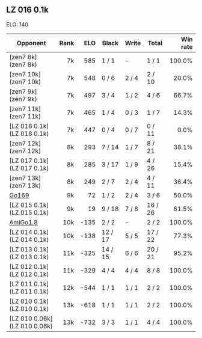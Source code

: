 ## LZ 016 0.1k ##

ELO: 140

Opponent | Rank | ELO | Black | Write | Total | Win rate
---------|-----:|----:|-------|-------|-------|-------:
[zen7 8k](zen7 8k) | 7k | 585 | 1 / 1 | - | 1 / 1 | 100.0%
[zen7 10k](zen7 10k) | 7k | 548 | 0 / 6 | 2 / 4 | 2 / 10 | 20.0%
[zen7 9k](zen7 9k) | 7k | 497 | 3 / 4 | 1 / 2 | 4 / 6 | 66.7%
[zen7 11k](zen7 11k) | 7k | 465 | 1 / 4 | 0 / 3 | 1 / 7 | 14.3%
[LZ 018 0.1k](LZ 018 0.1k) | 7k | 447 | 0 / 4 | 0 / 7 | 0 / 11 | 0.0%
[zen7 12k](zen7 12k) | 8k | 293 | 7 / 14 | 1 / 7 | 8 / 21 | 38.1%
[LZ 017 0.1k](LZ 017 0.1k) | 8k | 285 | 3 / 17 | 1 / 9 | 4 / 26 | 15.4%
[zen7 13k](zen7 13k) | 8k | 249 | 2 / 7 | 2 / 4 | 4 / 11 | 36.4%
[Go169](Go169) | 9k | 72 | 1 / 2 | 2 / 4 | 3 / 6 | 50.0%
[LZ 015 0.1k](LZ 015 0.1k) | 9k | 19 | 9 / 18 | 7 / 8 | 16 / 26 | 61.5%
[AmiGo1.8](AmiGo1.8) | 10k | -135 | 2 / 2 | - | 2 / 2 | 100.0%
[LZ 014 0.1k](LZ 014 0.1k) | 10k | -138 | 12 / 17 | 5 / 5 | 17 / 22 | 77.3%
[LZ 013 0.1k](LZ 013 0.1k) | 11k | -325 | 14 / 15 | 6 / 6 | 20 / 21 | 95.2%
[LZ 012 0.1k](LZ 012 0.1k) | 11k | -329 | 4 / 4 | 4 / 4 | 8 / 8 | 100.0%
[LZ 011 0.1k](LZ 011 0.1k) | 12k | -544 | 1 / 1 | 1 / 1 | 2 / 2 | 100.0%
[LZ 010 0.1k](LZ 010 0.1k) | 13k | -618 | 1 / 1 | 1 / 1 | 2 / 2 | 100.0%
[LZ 010 0.06k](LZ 010 0.06k) | 13k | -732 | 3 / 3 | 1 / 1 | 4 / 4 | 100.0%
